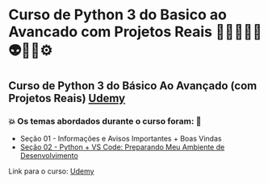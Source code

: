 # Curso de Python 3 do Basico ao Avancado com Projetos Reais 👩🏻‍💻🤯🤖👽🎲🐍⚙️
## Curso de Python 3 do Básico Ao Avançado (com Projetos Reais) [Udemy](https://globant.udemy.com/course/python-3-do-zero-ao-avancado/learn/)
### 💥 Os temas abordados durante o curso foram: 🚀
- Seção 01 - Informações e Avisos Importantes + Boas Vindas
- [Seção 02 - Python + VS Code: Preparando Meu Ambiente de Desenvolvimento](https://github.com/romulovieira777/Curso_de_Python_3_do_Basico_ao_Avancado_com_Projetos_Reais/tree/main/Secao_02_Python_VS_Code_Preparando_Meu_Ambiente_De_Desenvolvimento)

Link para o curso: [Udemy](https://globant.udemy.com/course/python-3-do-zero-ao-avancado/learn/)

